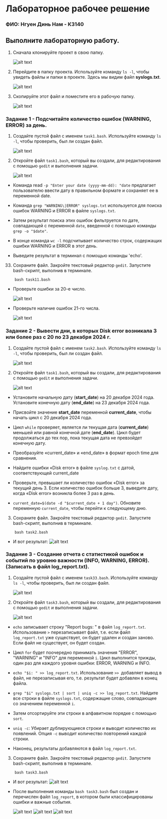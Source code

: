 # Лабораторное рабочее решение

### ФИО: Нгуен Динь Нам - К3140

## Выполните лабораторную работу.

1. Сначала клонируйте проект в свою папку.

   ![alt text](./img/image.png)

2. Перейдите в папку проекта. Используйте команду `ls -l`, чтобы увидеть файлы и папки в проекте. Здесь мы видим файл **syslogs.txt**.

   ![alt text](./img/image-1.png)

3. Скопируйте этот файл и поместите его в рабочую папку.

   ![alt text](./img/image-2.png)

### Задание 1 - Подсчитайте количество ошибок (WARNING, ERROR) за день.

1.  Создайте пустой файл с именем `task1.bash`. Используйте команду `ls -l`, чтобы проверить, был ли создан файл.

    ![alt text](./img/image-3.png)

2.  Откройте файл `task1.bash`, который вы создали, для редактирования с помощью `gedit` и выполнения задачи.

    ![alt text](./img/image-4.png)

- Команда read `-p "Enter your date (yyyy-mm-dd): "date` предлагает пользователю ввести дату в правильном формате и сохраняет ее в переменной date.

- Команда `grep "WARNING\|ERROR" syslogs.txt` используется для поиска ошибок WARNING и ERROR в файле `syslogs.txt`.

- Затем результат поиска этих ошибок фильтруется по дате, совпадающей с переменной `date`, введенной с помощью команды `grep -o "$date"`.

- В конце команда `wc -l` подсчитывает количество строк, содержащих ошибки WARNING и ERROR в этот день.

- Выведите результат в терминал с помощью команды 'echo'.

33. Сохраните файл. Закройте текстовый редактор `gedit`. Запустите bash-скрипт, выполнив в терминале.

```
    bash task11.bash
```

- Проверьте ошибки за 20-е число.

  ![alt text](./img/image-5.png)

- Проверьте наличие ошибок 21-го числа.

  ![alt text](./img/image-6.png)

### Задание 2 - Вывести дни, в которых Disk error возникала 3 или более раз с 20 по 23 декабря 2024 г.

1.  Создайте пустой файл с именем `task2.bash`. Используйте команду `ls -l`, чтобы проверить, был ли создан файл.

    ![alt text](./img/image-7.png)

2.  Откройте файл `task1.bash`, который вы создали, для редактирования с помощью `gedit` и выполнения задачи.

    ![alt text](./img/image-8.png)

- Установите начальную дату (**start_date**) на 20 декабря 2024 года. Установите конечную дату (**end_date**) на 23 декабря 2024 года.

- Присвойте значение **start_date** переменной **current_date**, чтобы начать цикл с 20 декабря 2024 года.

- Цикл `while` проверяет, является ли текущая дата (**current_date**) меньшей или равной конечной дате (**end_date**). Цикл будет продолжаться до тех пор, пока текущая дата не превзойдет конечную дату.

- Преобразуйте «current_date» и «end_date» в формат epoch time для сравнения.

- Найдите ошибки «Disk error» в файле `syslog.txt` с датой, соответствующей current_date

- Проверьте, превышает ли количество ошибок «Disk error» за текущий день 3. Если количество ошибок больше 3, выведите дату, когда «Disk error» возникла более 3 раз в день.

- `current_date=$(date -d "$current_date + 1 day")`. Обновите переменную `current_date`, чтобы перейти к следующему дню.

3. Сохраните файл. Закройте текстовый редактор `gedit`. Запустите bash-скрипт, выполнив в терминале.

```
    bash task2.bash
```

- И вот результат:
  ![alt text](./img/image-9.png)

### Задание 3 - Создание отчета с статистикой ошибок и событий по уровню важности (INFO, WARNING, ERROR). (Записать в файл log_report.txt).

1.  Создайте пустой файл с именем `task33.bash`. Используйте команду `ls -l`, чтобы проверить, был ли создан файл.

    ![alt text](./img/image-10.png)

2.  Откройте файл `task3.bash`, который вы создали, для редактирования с помощью `gedit` и выполнения задачи.

    ![alt text](./img/image-11.png)

- `echo` записывает строку "Report bugs: " в файл `log_report.txt`. Использование `>` перезаписывает файл, т.е. если файл `log_report.txt` уже существует, он будет удален и создан заново. Если файл не существует, он будет создан.

- Цикл `for` будет поочередно принимать значения "ERROR", "WARNING" и "INFO" для переменной `i`. Цикл выполнится трижды, один раз для каждого уровня ошибки: ERROR, WARNING и INFO.

- `echo "$i: " >> log_report.txt`. Использование `>> `добавляет вывод в файл, не перезаписывая его, т.е. результат будет добавлен в конец файла.

- `grep "$i" syslogs.txt | sort | uniq -c >> log_report.txt`. Найдите все строки в файле `syslogs.txt`, содержащие слово, совпадающее со значением переменной `i`.

- Затем отсортируйте эти строки в алфавитном порядке с помощью `sort`.

- `uniq -c`: Убирает дублирующиеся строки и выводит количество их появлений. Опция `-c` выводит количество повторений каждой строки.

- Наконец, результаты добавляются в файл `log_report.txt`.

3. Сохраните файл. Закройте текстовый редактор `gedit`. Запустите bash-скрипт, выполнив в терминале.

```
    bash task3.bash
```

- И вот результат:
  ![alt text](./img/image-12.png)

- После выполнения команды `bash task3.bash` был создан и перечислен файл `log_report`, в котором были классифицированы ошибки и важные события.

  ![alt text](./img/image-13.png)
  ![alt text](./img/image-14.png)
  ![alt text](./img/image-15.png)
